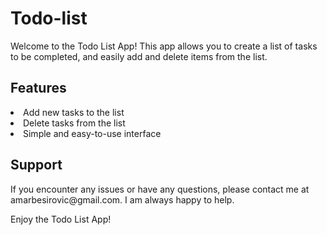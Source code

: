 # Todo-list

Welcome to the Todo List App! This app allows you to create a list of tasks to be completed, and easily add and delete items from the list.

<h2>Features</h2>
<li>Add new tasks to the list</li>
<li>Delete tasks from the list</li>
<li>Simple and easy-to-use interface</li>

<h2>Support</h2>
If you encounter any issues or have any questions, please contact me at amarbesirovic@gmail.com. I am always happy to help.

Enjoy the Todo List App!
